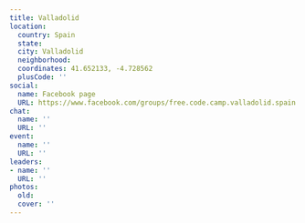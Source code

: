 ```yaml
---
title: Valladolid
location:
  country: Spain
  state: 
  city: Valladolid
  neighborhood: 
  coordinates: 41.652133, -4.728562
  plusCode: ''
social:
  name: Facebook page
  URL: https://www.facebook.com/groups/free.code.camp.valladolid.spain
chat:
  name: ''
  URL: ''
event:
  name: ''
  URL: ''
leaders:
- name: ''
  URL: ''
photos:
  old: 
  cover: ''
---
```

